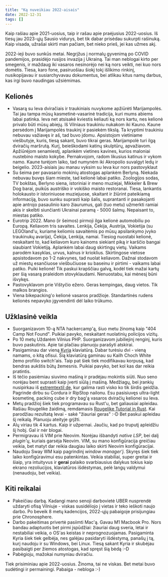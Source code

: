 ```yaml
---
title: "Ką nuveikiau 2022-aisais"
date: 2022-12-31
tags: []
---
```


Kaip rašiau apie 2021-uosius, taip ir rašau apie praėjusius 2022-uosius. Iš
tiesų jau 2023-ųjų Sausio vidurys, bet tik dabar prisėdau sukurpti rašinuką.
Kaip visada, užrašai skirti man pačiam, bet nieko prieš, jei kas užmes akį.

2022-ieji buvo sunkūs metai. Negrįžus į normalų gyvenimą po COVID pandemijos,
prasidėjo rusijos invazija į Ukrainą. Tai man neblogai kirto per smegenis, ir
maždaug iki vasaros nesinorėjo nei ką nors veikti, nei kuo nors domėtis. Tiesa,
karo fone, pasiruošiau šiokį tokį išlikimo rinkinį, nusikopijavau ir
susiarchyvavau dokumentus, bei atlikau kitus namų darbus, kas irgi buvo
naudingas užsiėmimas.

## Kelionės

- Vasarą su Ieva dviračiais ir traukiniais nuvykome apžiūrėti Marijampolės. Tai
  jau tampa mūsų kasmetinė-vasarinė tradicija, kuri mums abiems labai patinka.
  Ieva net atsisakė kviestis keliauti ką nors kartu, nes kelionė privalo būti
  mūsų abiejų. Iš Vilniaus traukiniu nukakom iki Kauno. Kaune persėdom į
  Marijampolės traukinį ir pasiekėm tikslą. Ta kryptimi traukiniu nebuvau
  važiavęs ir aš, tad buvo įdomu. Apsistojom vietiniame viešbutyje, kuris, tiesą
  sakant, buvo tikrai geras. Marijampolė turi ilgą dviračių maršrutą. Kurį,
  beieškodami katinų skulptūrų, apvažiavom. Apžiūrėjom senamiestį, aplankėm
  vietines kavines, kurios maloniai nustebino maisto kokybe. Pernakvojom, radom
  likusius katinus ir vykom namo. Kaune turėjom laiko, tad numynėm iki Akropolio
  suvalgyt ledų ir beigelio. 2023-aisiais jau manau vyksim su Ieva kur nors
  pastovyklaut
- Su šeima per pavasario mokinių atostogas aplankėm Berlyną. Niekada nebuvau
  buvęs šiam mieste, tad kelionė labai patiko. Zoologijos sodas, TV bokštas,
  Berlyno siena, istoriniai ir meno muziejai, Mikkeler & Brew Dog barai, puikūs
  austriško ir vokiško maisto restoranai. Tiesa, lankantis holokausto ir
  istoriniuose muziejuose, skaitant ir žiūrint pateikiamą informaciją, buvo
  sunku suprasti kaip šalis, suprantanti ir pasakojanti apie antrojo pasaulinio
  karo žiaurumus, gali (tuo metu) užmerkti ramiai akis ir skelbti siunčianti
  Ukrainai paramą - 5000 šalmų. Nepaisant to, miestas patiko.
- Eurotrip 2022. Mano (ir šeimos) pirmoji ilga kelionė automobiliu po Europą.
  Keliavom tris savaites. Lenkija, Čekija, Austrija, Vokietija (su LEGOland'u,
  kuriame keliomis savaitėmis po mūsų apsilankymo įvyko traukinukų avarija),
  Čekija, Lenkija, namai. Tiesiog nuostabi kelionė, neskaitant to, kad keliavom
  kuro kainoms siekiant piką ir karščio bangai siaubiant Vokietiją. Aplankėm
  labai daug skirtingų vietų. Vaikams parodėm kasyklas, urvus, kalnus ir
  krioklius. Skirtingose vietose apsistodavom po 1-2 nakvynes, tad nuolat
  keliavom. Dažnai stodavom už miestų esančiuose viešbučiuose su baseinu ir
  pirtimi - vaikams labai patiko. Puiki kelionė! Tik paskui krapščiau galvą,
  kodėl tiek mažai kartų per šią vasarą praleidom stovyklaudami. Nenuostabu,
  kai mėnesį būni išvykęs.
- Pastovyklavom prie Vištyčio ežero. Geras kempingas, daug vietos. Tik malkos
  brangios.
- Viena bikepacking'o kelionė vasaros pradžioje. Standartinės rudens kelionės
  nepavyko įgyvendinti dėl laiko trūkumo.

## Užklasinė veikla

- Suorganizavom 10-ą NTA hackercamp'ą, šiuo metu žinomą kaip "404 Camp Not
  Found". Puikiai pavyko, neskaitant nuolatinių policijos vizitų.
- Po 10 metų Uždarėm Vilnius PHP. Suorganizavom jubiliejinį renginį, kuris buvo
  paskutinis. Apie tai plačiau planuoju parašyti atskirai.
- Pasigaminau dar vieną [Kyria](https://blog.splitkb.com/blog/introducing-the-kyria)
  klaviatūrą. Dabar turėsiu dvi - vieną namams, o kitą ofisui. Šią klaviatūrą
  gaminau su Kailh Choch White žemo profilio switch'ais. Taip pat šiek tiek
  modifikavau korpusą, kad bendras aukštis būtų žemesnis. Puikiai pavyko, bet
  kol kas dar reikia pratintis.
- Iš tėčio pasiėmiau siuvimo mašiną ir pradėjau mokintis siūti. Nuo seno norėjau
  bent suprasti kaip įverti siūlą į mašiną. Medžiagų, bei įrankių nusipirkau iš
  [extremtextil de](https://extremtextil.de), kur galima rasti visko ko tik
  širdis geidžia. Pagrinde dirbu su Cordura ir RipStop nailonu. Esu pasisiuvęs
  ultra-light kosmetinę, packing cube ir dry bag'ą vasaros dviračių kelionei su
  Ieva.
- Metų pradžioj šiek tiek programavau su Rust'u, bet galiausiai apleidau. Rašiau
  Rougelike žaidimą, remdamasis [Rougelike Tutorial in Rust](https://bfnightly.bracketproductions.com/).
  Kai parodžiau rezultatą Ievai - sakė "žiauriai geras" :-D Bet paskui apleidau
  šį reikalą. Planuoju ateityje grįžti.
- Alų viriau tik 4 kartus. Kaip ir užpernai. Jaučiu, kad po truputį apleidžiu šį
  hobį. Gal ir nėr blogai.
- Permigravau iš VIM prie Neovim. Norėjau išbandyti *native LSP*, bei dalį
  *plugin'ų*, kuriais garsėja Neovim. VIM, su mano konfigūracija greičiau
  veikia, bet matyt dar reikia daugiau laiko skirti Neovim konfigūracijai.
- Naudoju Sway WM kaip pagrindinį *window manager'į*. Skyręs šiek tiek laiko
  konfigūravimui esu patenkintas. Veikia stabiliai, super greitai ir šiaip, yra
  intuityvus ir **gerai** palaiko svarbiausius dalykus tokius kaip ekrano
  rezoliucijos, klaviatūros išdėstymas, pelė langų valdymui (nenaudoju, bet
  veikia).

## Kiti reikalai

- Pakeičiau darbą. Kadangi mano senoji darbovietė UBER nusprendė uždaryti ofisą
  Vilniuje - viskas susidėliojo į vietas ir teko ieškoti naujo darbo. Po beveik
  8 metų kadencijos, 2022-ųjų pabaigoje prisijungiau prie Chronosphere.
- Darbo pakeitimas privertė pasiimti Mac'ą. Gavau M1 Macbook Pro. Nors bandau
  adaptuotis bet pirmi įspūdžiai: žiauriai daug sveria, lėtai ir nestabiliai
  veikia, o OS'as keistas ir neprognozuojamas. Pasigaminta Kyria šiek tiek
  gelbėja, nes galėjau pasidaryti išdėstymą, panašų į tą, kurį naudoju ir su
  Windows, bei Linux. Tiesą sakant Kyria ir skubėjau pasibaigti per žiemos
  atostogas, kad spręst šią bėdą :-D
- Pabėgioju, mažokai numyniau dviračiu.

Tiek prisiminiau apie 2022-uosius. Žinoma, tai ne viskas. Bet metai buvo
sudėtingi ir permainingi. Pabaiga - nebloga :-)
